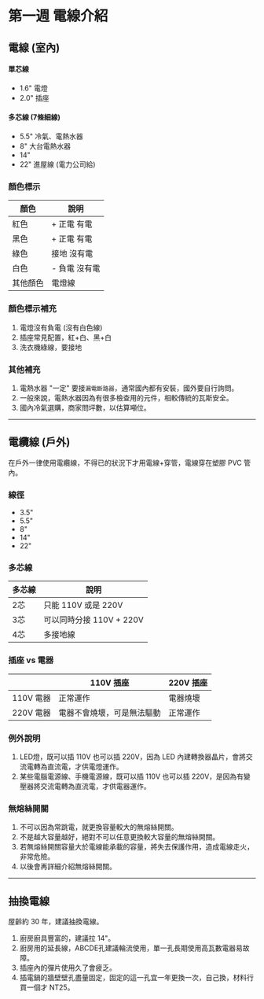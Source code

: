 # 第一週 電線介紹

## 電線 (室內)

#### 單芯線
- 1.6" 電燈
- 2.0" 插座

#### 多芯線 (7條細線)
- 5.5" 冷氣、電熱水器
- 8" 大台電熱水器
- 14"
- 22" 進屋線 (電力公司給)

### 顏色標示
|顏色|說明|
|----|----|
|紅色|+ 正電 有電|
|黑色|+ 正電 有電|
|綠色|接地 沒有電|
|白色|- 負電 沒有電|
|其他顏色|電燈線|

### 顏色標示補充
1. 電燈沒有負電 (沒有白色線)
2. 插座常見配置，紅+白、黑+白
3. 洗衣機綠線，要接地

### 其他補充
1. 電熱水器 "一定" 要接`漏電斷路器`，通常國內都有安裝，國外要自行詢問。
2. 一般來說，電熱水器因為有很多檢查用的元件，相較傳統的瓦斯安全。
3. 國內冷氣選購，商家問坪數，以估算噸位。

---

## 電纜線 (戶外)
在戶外一律使用電纜線，不得已的狀況下才用電線+穿管，電線穿在塑膠 PVC 管內。

### 線徑
- 3.5"
- 5.5"
- 8"
- 14"
- 22"

### 多芯線
|多芯線|說明|
|----|----|
|2芯|只能 110V 或是 220V|
|3芯|可以同時分接 110V + 220V|
|4芯|多接地線|

### 插座 vs 電器
||110V 插座|220V 插座|
|----|----|----|
|110V 電器|正常運作|電器燒壞|
|220V 電器|電器不會燒壞，可是無法驅動|正常運作|

### 例外說明
1. LED燈，既可以插 110V 也可以插 220V，因為 LED 內建轉換器晶片，會將交流電轉為直流電，才供電燈運作。
2. 某些電腦電源線、手機電源線，既可以插 110V 也可以插 220V，是因為有變壓器將交流電轉為直流電，才供電器運作。

### 無熔絲開關
1. 不可以因為常跳電，就更換容量較大的無熔絲開關。
2. 不是越大容量越好，絕對不可以任意更換較大容量的無熔絲開關。
3. 若無熔絲開關容量大於電線能承載的容量，將失去保護作用，造成電線走火，非常危險。
4. 以後會再詳細介紹無熔絲開關。

---

## 抽換電線
屋齡約 30 年，建議抽換電線。

1. 廚房廚具豐富的，建議拉 14"。
2. 廚房用的延長線，ABCDE孔建議輪流使用，單一孔長期使用高瓦數電器易故障。
3. 插座內的彈片使用久了會疲乏。
4. 插電鍋的牆壁壁孔盡量固定，固定的這一孔宜一年更換一次，自己換，材料行買一個才 NT25。
